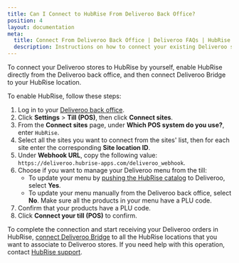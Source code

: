 ```yaml
---
title: Can I Connect to HubRise From Deliveroo Back Office?
position: 4
layout: documentation
meta:
  title: Connect From Deliveroo Back Office | Deliveroo FAQs | HubRise
  description: Instructions on how to connect your existing Deliveroo stores with HubRise directly from the Deliveroo back office.
---
```


To connect your Deliveroo stores to HubRise by yourself, enable HubRise directly from the Deliveroo back office, and then connect Deliveroo Bridge to your HubRise location.

To enable HubRise, follow these steps:

1. Log in to your [Deliveroo back office](https://restaurant-hub.deliveroo.net/).
1. Click **Settings** > **Till (POS)**, then click **Connect sites**.
1. From the **Connect sites** page, under **Which POS system do you use?**, enter `HubRise`.
1. Select all the sites you want to connect from the sites' list, then for each site enter the corresponding **Site location ID**.
1. Under **Webhook URL**, copy the following value:
   `https://deliveroo.hubrise-apps.com/deliveroo_webhook`.
1. Choose if you want to manage your Deliveroo menu from the till:
   - To update your menu by [pushing the HubRise catalog](/apps/deliveroo/push-catalog) to Deliveroo, select **Yes**.
   - To update your menu manually from the Deliveroo back office, select **No**. Make sure all the products in your menu have a PLU code.
1. Confirm that your products have a PLU code.
1. Click **Connect your till (POS)** to confirm.

To complete the connection and start receiving your Deliveroo orders in HubRise, [connect Deliveroo Bridge](/apps/deliveroo/connect-hubrise#connect-the-bridge) to all the HubRise locations that you want to associate to Deliveroo stores. If you need help with this operation, contact [HubRise support](mailto:support@hubrise.com).
